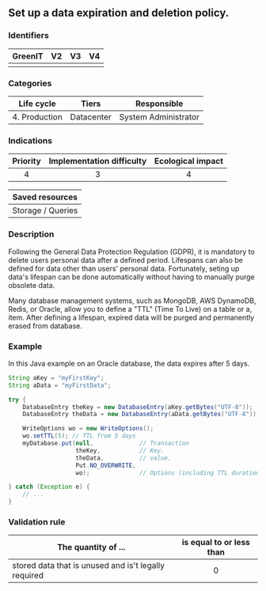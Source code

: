 ## Set up a data expiration and deletion policy.


### Identifiers

| GreenIT | V2  | V3  |  V4  |
|:-------:|:---:|:---:|:----:|
|         |     |     |      |

### Categories

|  Life cycle   |   Tiers    |     Responsible      |
|:-------------:|:----------:|:--------------------:|
| 4. Production | Datacenter | System Administrator |

### Indications

|      Priority      | Implementation difficulty  | Ecological impact |
|:------------------:|:--------------------------:|:-----------------:|
|         4          |             3              |         4         |

|     Saved resources      |
|:------------------------:|
|    Storage / Queries     |

### Description

Following the General Data Protection Regulation (GDPR), it is mandatory to delete users personal data after a defined period. 
Lifespans can also be defined for data other than users' personal data. 
Fortunately, seting up data's lifespan can be done automatically without having to manually purge obsolete data.

Many database management systems, such as MongoDB, AWS DynamoDB, Redis, or Oracle, allow you to define a "TTL" (Time To Live) on a table or a, item. After defining a lifespan, expired data will be purged and permanently erased from database.

### Example
In this Java example on an Oracle database, the data expires after 5 days.
```java
String aKey = "myFirstKey";
String aData = "myFirstData";

try {
    DatabaseEntry theKey = new DatabaseEntry(aKey.getBytes("UTF-8"));
    DatabaseEntry theData = new DatabaseEntry(aData.getBytes("UTF-8"));

    WriteOptions wo = new WriteOptions();
    wo.setTTL(5); // TTL from 5 days
    myDatabase.put(null,             // Transaction 
                   theKey,           // Key.
                   theData,          // value.
                   Put.NO_OVERWRITE, 
                   wo);              // Options (including TTL duration).

} catch (Exception e) {
    // ...
} 
```

### Validation rule

| The quantity of ...                                  | is equal to or less than |  
|------------------------------------------------------|:------------------------:|
| stored data that is unused and is't legally required |             0            |
